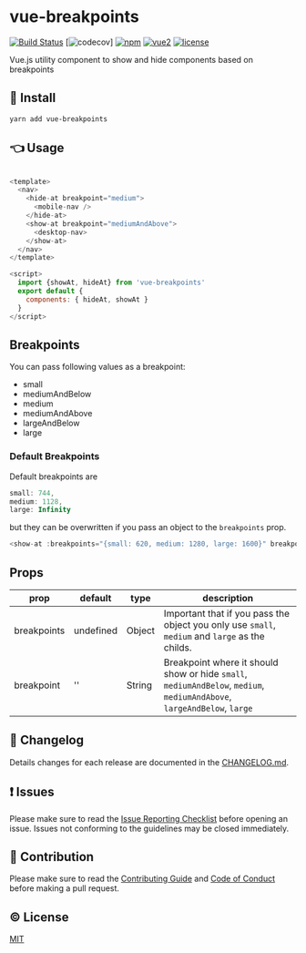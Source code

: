 # vue-breakpoints
[![Build Status](https://travis-ci.org/apertureless/vue-breakpoints.svg?branch=develop)](https://travis-ci.org/apertureless/vue-breakpoints)
[![codecov](https://codecov.io/gh/apertureless/vue-breakpoints/branch/master/graph/badge.svg)]
[![npm](https://img.shields.io/npm/v/vue-breakpoints.svg)](https://www.npmjs.com/package/vue-breakpoints)
[![vue2](https://img.shields.io/badge/vue-2.x-brightgreen.svg)](https://vuejs.org/)
[![license](https://img.shields.io/github/license/mashape/apistatus.svg)](https://github.com/apertureless/vue-breakpoints/blob/master/LICENSE)

Vue.js utility component to show and hide components based on breakpoints


## 🔧  Install
`yarn add vue-breakpoints`

## 👈 Usage

```javascript

<template>
  <nav>
    <hide-at breakpoint="medium">
      <mobile-nav />
    </hide-at>
    <show-at breakpoint="mediumAndAbove">
      <desktop-nav>
    </show-at>
  </nav>
</template>

<script>
  import {showAt, hideAt} from 'vue-breakpoints'
  export default {
    components: { hideAt, showAt }
  }
</script>
```

## Breakpoints
You can pass following values as a breakpoint:

- small
- mediumAndBelow
- medium
- mediumAndAbove
- largeAndBelow
- large

### Default Breakpoints

Default breakpoints are

```js
small: 744,
medium: 1128,
large: Infinity
```

but they can be overwritten if you pass an object to the `breakpoints` prop.

```js
<show-at :breakpoints="{small: 620, medium: 1280, large: 1600}" breakpoint="medium">
```

## Props
| prop | default | type | description
|---|---|---|---|
| breakpoints | undefined | Object | Important that if you pass the object you only use `small`, `medium` and `large` as the childs.
| breakpoint | '' | String | Breakpoint where it should show or hide `small`, `mediumAndBelow`, `medium`, `mediumAndAbove`, `largeAndBelow`, `large`




## :scroll: Changelog
Details changes for each release are documented in the [CHANGELOG.md](https://github.com/apertureless/vue-breakpoints/blob/master/CHANGELOG.md).


## :exclamation: Issues
Please make sure to read the [Issue Reporting Checklist](https://github.com/apertureless/vue-breakpoints/blob/master/CONTRIBUTING.md#issue-reporting-guidelines) before opening an issue. Issues not conforming to the guidelines may be closed immediately.


## :muscle: Contribution
Please make sure to read the [Contributing Guide](https://github.com/apertureless/vue-breakpoints/blob/master/CONTRIBUTING.md) and [Code of Conduct](code-of-conduct.md) before making a pull request.

## :copyright: License

[MIT](http://opensource.org/licenses/MIT)
